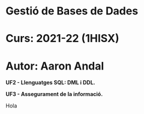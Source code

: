 # Gestió de Bases de Dades
# Curs: 2021-22 (1HISX)
# Autor: Aaron Andal

**UF2 - Llenguatges SQL: DML i DDL.**

**UF3 - Assegurament de la informació.**

Hola

